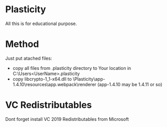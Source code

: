 # Plasticity
All this is for educational purpose.

# Method

Just put atached files:
* copy all files from .plasticity directory to Your location in C:\Users\<UserName>\.plasticity
* copy libcrypto-1_1-x64.dll to \Plasticity\app-1.4.10\resources\app\.webpack\renderer (app-1.4.10 may be 1.4.11 or so)


# VC Redistributables
Dont forget install VC 2019 Redistributables from Microsoft
